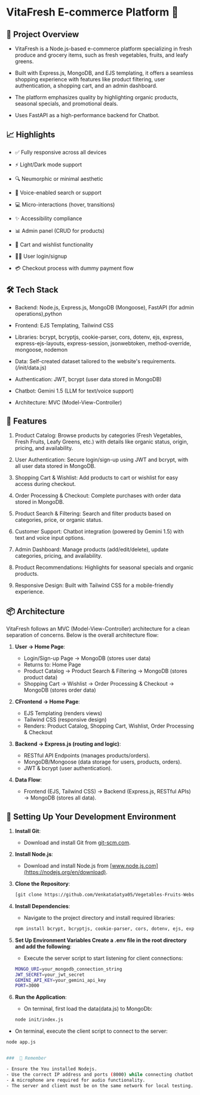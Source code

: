 # VitaFresh E-commerce Platform 🚀

## 📌 Project Overview

- VitaFresh is a Node.js-based e-commerce platform specializing in fresh produce and grocery items, such as fresh vegetables, fruits, and leafy greens.
  
- Built with Express.js, MongoDB, and EJS templating, it offers a seamless shopping experience with features like product filtering, user authentication, a shopping cart, and an admin dashboard.
  
- The platform emphasizes quality by highlighting organic products, seasonal specials, and promotional deals.
  
- Uses FastAPI as a high-performance backend for Chatbot.


## 📈 Highlights

- ✅ Fully responsive across all devices

- ⚡ Light/Dark mode support

- 🔍 Neumorphic or minimal aesthetic

- 🧠 Voice-enabled search or support

- 💻 Micro-interactions (hover, transitions)

- ✨ Accessibility compliance

- 📊 Admin panel (CRUD for products)

- 🛒 Cart and wishlist functionality

- 🧑‍🌾 User login/signup

- 💳 Checkout process with dummy payment flow


## 🛠️ Tech Stack
- Backend: Node.js, Express.js, MongoDB (Mongoose), FastAPI (for admin operations),python

- Frontend: EJS Templating, Tailwind CSS

- Libraries: bcrypt, bcryptjs, cookie-parser, cors, dotenv, ejs, express, express-ejs-layouts, express-session, jsonwebtoken, method-override, mongoose, nodemon

- Data: Self-created dataset tailored to the website's requirements.(/init/data.js)

- Authentication: JWT, bcrypt (user data stored in MongoDB)

- Chatbot: Gemini 1.5 (LLM for text/voice support)

- Architecture: MVC (Model-View-Controller)


## 🔬 Features
1. Product Catalog: Browse products by categories (Fresh Vegetables, Fresh Fruits, Leafy Greens, etc.) with details like organic status, origin, pricing, and availability.

2. User Authentication: Secure login/sign-up using JWT and bcrypt, with all user data stored in MongoDB.

3. Shopping Cart & Wishlist: Add products to cart or wishlist for easy access during checkout.

4. Order Processing & Checkout: Complete purchases with order data stored in MongoDB.

5. Product Search & Filtering: Search and filter products based on categories, price, or organic status.
   
6. Customer Support: Chatbot integration (powered by Gemini 1.5) with text and voice input options.

7. Admin Dashboard: Manage products (add/edit/delete), update categories, pricing, and availability.

8. Product Recommendations: Highlights for seasonal specials and organic products.

9. Responsive Design: Built with Tailwind CSS for a mobile-friendly experience.

## 📦 Architecture

VitaFresh follows an MVC (Model-View-Controller) architecture for a clean separation of concerns. Below is the overall architecture flow:

1. **User → Home Page**:
   - Login/Sign-up Page → MongoDB (stores user data)
   - Returns to: Home Page
   - Product Catalog → Product Search & Filtering → MongoDB (stores product data)
   - Shopping Cart → Wishlist → Order Processing & Checkout → MongoDB (stores order data)
     
2. **CFrontend → Home Page**:
   - EJS Templating (renders views)
   - Tailwind CSS (responsive design)
   - Renders: Product Catalog, Shopping Cart, Wishlist, Order Processing & Checkout
     
3. **Backend → Express.js (routing and logic)**:
   - RESTful API Endpoints (manages products/orders).
   - MongoDB/Mongoose (data storage for users, products, orders).
   - JWT & bcrypt (user authentication).
   
5. **Data Flow**:
   - Frontend (EJS, Tailwind CSS) → Backend (Express.js, RESTful APIs) → MongoDB (stores all data).

## 🧱 Setting Up Your Development Environment

1. **Install Git**:
   - Download and install Git from [git-scm.com](https://git-scm.com/).
  
2. **Install Node.js**:
   - Download and install Node.js from [www.node.js.com](https://nodejs.org/en/download).

2. **Clone the Repository**:
   ```bash
   [git clone https://github.com/VenkataSatya05/Vegetables-Fruits-Website.git]
   
3. **Install Dependencies**:
   - Navigate to the project directory and install required libraries:
   ```bash
   npm install bcrypt, bcryptjs, cookie-parser, cors, dotenv, ejs, express, express-ejs-layouts, express-session, jsonwebtoken, method-override, mongoose, nodemon

4. **Set Up Environment Variables Create a .env file in the root directory and add the following**:
   - Execute the server script to start listening for client connections:
   ```bash
   MONGO_URI=your_mongodb_connection_string
   JWT_SECRET=your_jwt_secret
   GEMINI_API_KEY=your_gemini_api_key
   PORT=3000
   
5. **Run the Application**:
   - On terminal, first load the data(data.js) to MongoDb:
   ```bash
   node init/index.js
   
  - On terminal, execute the client script to connect to the server:
   
   ```bash
   node app.js
   

###  🧠 Remember

- Ensure the You installed Nodejs.
- Use the correct IP address and ports (8000) while connecting chatbot backend.
- A microphone are required for audio functionality.
- The server and client must be on the same network for local testing.
  



  



